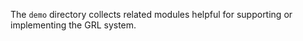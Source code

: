 The `demo` directory collects related modules helpful for supporting or implementing the GRL system. 
